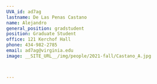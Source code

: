 ```yaml
---
UVA_id: ad7ag
lastname: De Las Penas Castano
name: Alejandro
general_position: gradstudent
position: Graduate Student
office: 121 Kerchof Hall
phone: 434-982-2785
email: ad7ag@virginia.edu
image: __SITE_URL__/img/people/2021-fall/Castano_A.jpg 



---
```


